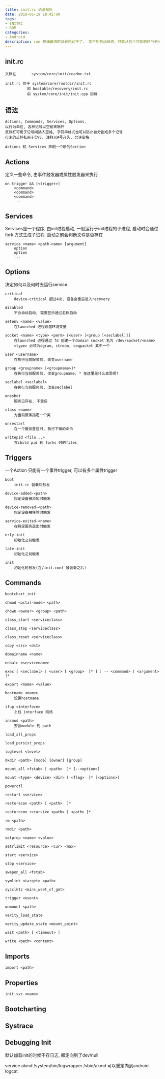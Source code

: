 ```yaml
---
title: init.rc 语法解析
date: 2019-06-19 18:42:00
tags: 
- INITRC
- ROM
categories: 
- Android
description: rom 移植最怕的就是启动不了， 拿不到启动日志，只能从各个可能的环节去分析， init.rc 是内核启动init加载的脚本，控制了系统启动过程中加载的服务。 
---
```


## init.rc

    文档在       system/core/init/readme.txt 

    init.rc 位于 system/core/rootdir/init.rc 
              和 bootable/recovery/init.rc
              由 system/core/init/init.cpp 加载

## 语法

	Actions, Commands, Services, Options, 
	以行为单位, 各种记号以空格来隔开
	反斜杠可用于记号间插入空格, 字符串格式也可以防止被分割成多个记号
	行末的反斜杠用于分行, 注释以#号开头, 允许空格

	Actions 和 Services 声明一个新的Section

Actions
------

定义一些命令, 由事件触发器或属性触发器来执行

```
on trigger && [<trigger>]
    <command>
    <command>
    <command>
    ...
```

Services
------

Services是一个程序, 由init进程启动, 一般运行于init进程的子进程, 启动时会通过fork 方式生成子进程. 启动之前会判断文件是否存在

```
service <name> <path-name> [argument]
    option
    option
    ...
```

Options
------

决定如何以及何时去运行service

    critical
        device-critical 超过4次, 设备会重启进入recovery

    disabled                
        不会自动启动, 需要显示通过名称启动

    setenv <name> <value>   
        在launched 进程设置环境变量

    socket <name> <type> <perm> [<user> [<group [<seclabel]]]
        在launched 进程通过 fd 创建一个domain socket 名为 /dev/socket/<name> 
        <type> 必须为dgram, stream, seqpacket 其中一个

    user <username>
        在执行当前服务前, 改变username

    group <groupname> [<groupname>]* 
        在执行当前服务前, 改变groupname, * 在这里是什么意思呢? 

    seclabel <seclabel>
        在执行当前服务前, 改变seclabel

    oneshot 
        服务已存在, 不重启

    class <name> 
        为当前服务指定一个类

    onrestart
        在一个服务重启时, 执行下面的命令

    writepid <file...>
        写child pid 到 forks 时的files


Triggers
----- 

一个Action 只能有一个事件trigger, 可以有多个属性trigger

    boot                    
        init.rc 装载后触发

    device-added-<path>     
        指定设备被添加时触发

    device-removed-<path>   
        指定设备被移除时触发

    service-exited-<name>  
        在特定服务退出时触发

    erly-init               
        初始化之前触发

    late-init               
        初始化之前触发

    init                    
        初始化时触发(在/init.conf 被装载之后)

Commands
------

    bootchart_init

    chmod <octal-mode> <path>

    chown <owner> <group> <path>

    class_start <serviceclass>

    class_stop <serviceclass>

    class_reset <serviceclass>

    copy <src> <dst>

    domainname <name>

    enbale <servicename>

    exec [ <seclabel> [ <user> [ <group>  ]* ] ] -- <command> [ <argument> ]*

    export <name> <value> 

    hostname <name> 
        设置hostname

    ifup <interface> 
        上线 interface 网络

    insmod <path> 
        安装module 到 path

    load_all_props

    load_persist_props

    loglevel <level> 

    mkdir <path> [mode] [owner] [group]

    mount_all <fstab> [ <path>  ]* [--<option>]

    mount <type> <device> <dir> [ <flag>  ]* [<options>]

    powerctl

    restart <service>

    restorecon <path> [ <path>  ]*

    restorecon_recursive <path> [ <path> ]*

    rm <path>

    rmdir <path> 

    setprop <name> <value>

    setrlimit <resource> <cur> <max> 

    start <service>

    stop <service>

    swapon_all <fstab>

    symlink <target> <path>

    sysclktz <mins_wset_of_gmt>

    trigger <event>

    unmount <path>

    verity_load_state

    verity_update_state <mount_point>

    wait <path> [ <timeout> ]

    write <path> <content>

Imports
------

    import <path> 


Properties
------

    init.svc.<name>


Bootcharting
------

Systrace
------

Debugging Init
------

默认加载init的时候不存日志, 都定向到了dev/null

service akmd /system/bin/logwrapper /sbin/akmd
可以重定向到android logcat


